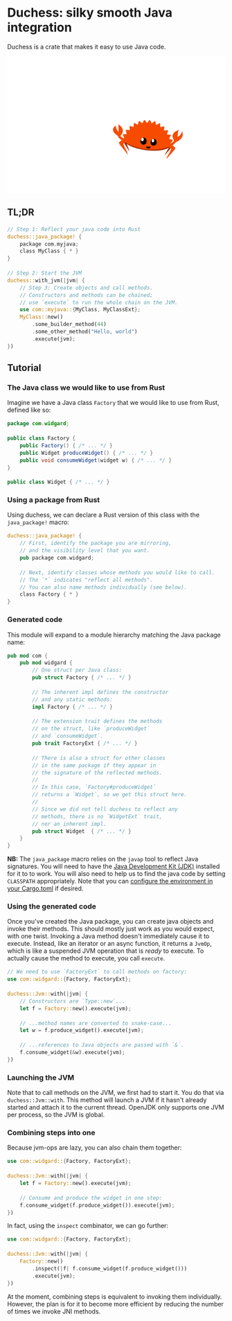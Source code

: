 # Duchess: silky smooth Java integration

Duchess is a crate that makes it easy to use Java code.

<img src="duchess.svg"></img>

## TL;DR

```rust
// Step 1: Reflect your java code into Rust
duchess::java_package! {
    package com.myjava;
    class MyClass { * }
}

// Step 2: Start the JVM
duchess::with_jvm(|jvm| {
    // Step 3: Create objects and call methods.
    // Constructors and methods can be chained;
    // use `execute` to run the whole chain on the JVM.
    use com::myjava::{MyClass, MyClassExt};
    MyClass::new()
        .some_builder_method(44)
        .some_other_method("Hello, world")
        .execute(jvm);
})
```

## Tutorial

### The Java class we would like to use from Rust

Imagine we have a Java class `Factory` that we would like to use from Rust, defined like so:

```java
package com.widgard;

public class Factory {
    public Factory() { /* ... */ }
    public Widget produceWidget() { /* ... */ }
    public void consumeWidget(widget w) { /* ... */ }
}

public class Widget { /* ... */ }
```

### Using a package from Rust

Using duchess, we can declare a Rust version of this class with the `java_package!` macro:

```rust
duchess::java_package! {
    // First, identify the package you are mirroring,
    // and the visibility level that you want.
    pub package com.widgard;

    // Next, identify classes whose methods you would like to call. 
    // The `*` indicates "reflect all methods".
    // You can also name methods individually (see below).
    class Factory { * }
}
```

### Generated code

This module will expand to a module hierarchy matching the Java package name:

```rust
pub mod com {
    pub mod widgard {
        // One struct per Java class:
        pub struct Factory { /* ... */ }
        
        // The inherent impl defines the constructor
        // and any static methods:
        impl Factory { /* ... */ }

        // The extension trait defines the methods
        // on the struct, like `produceWidget`
        // and `consumeWidget`.
        pub trait FactoryExt { /* ... */ }
        
        // There is also a struct for other classes
        // in the same package if they appear in
        // the signature of the reflected methods. 
        //
        // In this case, `Factory#produceWidget`
        // returns a `Widget`, so we get this struct here.
        //
        // Since we did not tell duchess to reflect any
        // methods, there is no `WidgetExt` trait,
        // nor an inherent impl.
        pub struct Widget  { /* ... */ }
    }
}
```

**NB:** The `java_package` macro relies on the `javap` tool to reflect Java signatures. You will need to have the [Java Development Kit (JDK)](https://openjdk.org/) installed for it to to work. You will also need to help us to find the java code by setting `CLASSPATH` appropriately. Note that you can [configure the environment in your Cargo.toml](https://doc.rust-lang.org/cargo/reference/config.html) if desired.

### Using the generated code

Once you've created the Java package, you can create java objects and invoke their methods. This should mostly just work as you would expect, with one twist. Invoking a Java method doesn't immediately cause it to execute. Instead, like an iterator or an async function, it returns a `JvmOp`, which is like a suspended JVM operation that is *ready* to execute. To actually cause the method to execute, you call `execute`.

```rust
// We need to use `FactoryExt` to call methods on factory:
use com::widgard::{Factory, FactoryExt};

duchess::Jvm::with(|jvm| {
    // Constructors are `Type::new`...
    let f = Factory::new().execute(jvm);

    // ...method names are converted to snake-case...    
    let w = f.produce_widget().execute(jvm);

    // ...references to Java objects are passed with `&`.
    f.consume_widget(&w).execute(jvm);
})
```

### Launching the JVM

Note that to call methods on the JVM, we first had to start it. You do that via `duchess::Jvm::with`. This method will launch a JVM if it hasn't already started and attach it to the current thread. OpenJDK only supports one JVM per process, so the JVM is global.

### Combining steps into one

Because jvm-ops are lazy, you can also chain them together:

```rust
use com::widgard::{Factory, FactoryExt};

duchess::Jvm::with(|jvm| {
    let f = Factory::new().execute(jvm);

    // Consume and produce the widget in one step:
    f.consume_widget(f.produce_widget()).execute(jvm);
})
```

In fact, using the `inspect` combinator, we can go further:

```rust
use com::widgard::{Factory, FactoryExt};

duchess::Jvm::with(|jvm| {
    Factory::new()
        .inspect(|f| f.consume_widget(f.produce_widget()))
        .execute(jvm);
})
```

At the moment, combining steps is equivalent to invoking them individually. However, the plan is for it to become more efficient by reducing the number of times we invoke JNI methods. 


